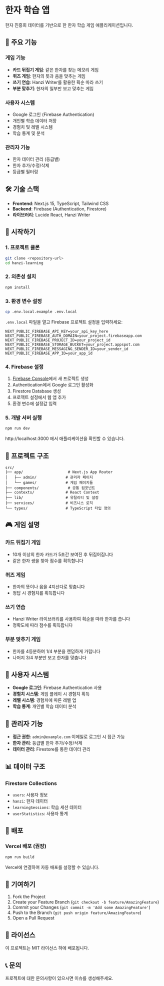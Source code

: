 # 한자 학습 앱

한자 진흥회 데이터를 기반으로 한 한자 학습 게임 애플리케이션입니다.

## 🎯 주요 기능

### 게임 기능

- **카드 뒤집기 게임**: 같은 한자를 찾는 메모리 게임
- **퀴즈 게임**: 한자의 뜻과 음을 맞추는 게임
- **쓰기 연습**: Hanzi Writer를 활용한 획순 따라 쓰기
- **부분 맞추기**: 한자의 일부만 보고 맞추는 게임

### 사용자 시스템

- Google 로그인 (Firebase Authentication)
- 개인별 학습 데이터 저장
- 경험치 및 레벨 시스템
- 학습 통계 및 분석

### 관리자 기능

- 한자 데이터 관리 (등급별)
- 한자 추가/수정/삭제
- 등급별 필터링

## 🛠️ 기술 스택

- **Frontend**: Next.js 15, TypeScript, Tailwind CSS
- **Backend**: Firebase (Authentication, Firestore)
- **라이브러리**: Lucide React, Hanzi Writer

## 🚀 시작하기

### 1. 프로젝트 클론

```bash
git clone <repository-url>
cd hanzi-learning
```

### 2. 의존성 설치

```bash
npm install
```

### 3. 환경 변수 설정

```bash
cp .env.local.example .env.local
```

`.env.local` 파일을 열고 Firebase 프로젝트 설정을 입력하세요:

```env
NEXT_PUBLIC_FIREBASE_API_KEY=your_api_key_here
NEXT_PUBLIC_FIREBASE_AUTH_DOMAIN=your_project.firebaseapp.com
NEXT_PUBLIC_FIREBASE_PROJECT_ID=your_project_id
NEXT_PUBLIC_FIREBASE_STORAGE_BUCKET=your_project.appspot.com
NEXT_PUBLIC_FIREBASE_MESSAGING_SENDER_ID=your_sender_id
NEXT_PUBLIC_FIREBASE_APP_ID=your_app_id
```

### 4. Firebase 설정

1. [Firebase Console](https://console.firebase.google.com/)에서 새 프로젝트 생성
2. Authentication에서 Google 로그인 활성화
3. Firestore Database 생성
4. 프로젝트 설정에서 웹 앱 추가
5. 환경 변수에 설정값 입력

### 5. 개발 서버 실행

```bash
npm run dev
```

http://localhost:3000 에서 애플리케이션을 확인할 수 있습니다.

## 📁 프로젝트 구조

```
src/
├── app/                    # Next.js App Router
│   ├── admin/             # 관리자 페이지
│   └── games/             # 게임 페이지들
├── components/             # 공통 컴포넌트
├── contexts/              # React Context
├── lib/                   # 유틸리티 및 설정
├── services/              # 비즈니스 로직
└── types/                 # TypeScript 타입 정의
```

## 🎮 게임 설명

### 카드 뒤집기 게임

- 10개 이상의 한자 카드가 5초간 보여진 후 뒤집어집니다
- 같은 한자 쌍을 찾아 점수를 획득합니다

### 퀴즈 게임

- 한자의 뜻이나 음을 4지선다로 맞춥니다
- 정답 시 경험치를 획득합니다

### 쓰기 연습

- Hanzi Writer 라이브러리를 사용하여 획순을 따라 한자를 씁니다
- 정확도에 따라 점수를 획득합니다

### 부분 맞추기 게임

- 한자를 4등분하여 1/4 부분을 랜덤하게 가립니다
- 나머지 3/4 부분만 보고 한자를 맞춥니다

## 👤 사용자 시스템

- **Google 로그인**: Firebase Authentication 사용
- **경험치 시스템**: 게임 플레이 시 경험치 획득
- **레벨 시스템**: 경험치에 따른 레벨 업
- **학습 통계**: 개인별 학습 데이터 분석

## 🔧 관리자 기능

- **접근 권한**: `admin@example.com` 이메일로 로그인 시 접근 가능
- **한자 관리**: 등급별 한자 추가/수정/삭제
- **데이터 관리**: Firestore를 통한 데이터 관리

## 📊 데이터 구조

### Firestore Collections

- `users`: 사용자 정보
- `hanzi`: 한자 데이터
- `learningSessions`: 학습 세션 데이터
- `userStatistics`: 사용자 통계

## 🚀 배포

### Vercel 배포 (권장)

```bash
npm run build
```

Vercel에 연결하여 자동 배포를 설정할 수 있습니다.

## 🤝 기여하기

1. Fork the Project
2. Create your Feature Branch (`git checkout -b feature/AmazingFeature`)
3. Commit your Changes (`git commit -m 'Add some AmazingFeature'`)
4. Push to the Branch (`git push origin feature/AmazingFeature`)
5. Open a Pull Request

## 📝 라이선스

이 프로젝트는 MIT 라이선스 하에 배포됩니다.

## 📞 문의

프로젝트에 대한 문의사항이 있으시면 이슈를 생성해주세요.
